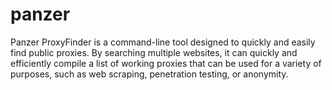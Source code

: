 # panzer
Panzer ProxyFinder is a command-line tool designed to quickly and easily find public proxies. By searching multiple websites, it can quickly and efficiently compile a list of working proxies that can be used for a variety of purposes, such as web scraping, penetration testing, or anonymity. 
